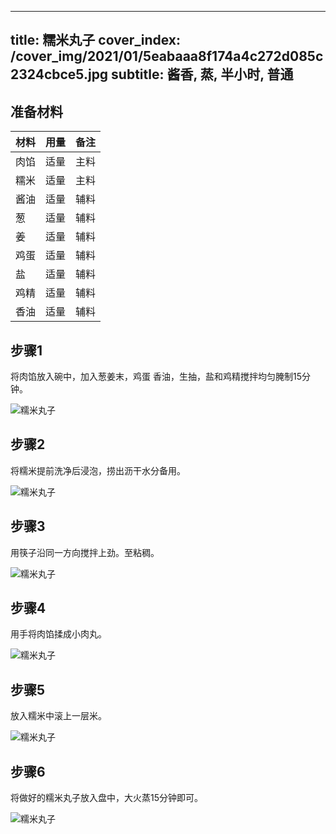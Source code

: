 
---
title: 糯米丸子
cover_index: /cover_img/2021/01/5eabaaa8f174a4c272d085c2324cbce5.jpg
subtitle: 酱香, 蒸, 半小时, 普通
---

## 准备材料

| 材料     | 用量 | 备注|
| ------- | ----- | --- |
| 肉馅 | 适量| 主料 |
| 糯米 | 适量| 主料 |
| 酱油 | 适量| 辅料 |
| 葱 | 适量| 辅料 |
| 姜 | 适量| 辅料 |
| 鸡蛋 | 适量| 辅料 |
| 盐 | 适量| 辅料 |
| 鸡精 | 适量| 辅料 |
| 香油 | 适量| 辅料 |

## 步骤1

将肉馅放入碗中，加入葱姜末，鸡蛋 香油，生抽，盐和鸡精搅拌均匀腌制15分钟。

![糯米丸子](https://i8.meishichina.com/attachment/recipe/201010/201010081600083.jpg?x-oss-process=style/p320) 

## 步骤2

将糯米提前洗净后浸泡，捞出沥干水分备用。

![糯米丸子](https://i8.meishichina.com/attachment/recipe/201010/201010081600165.jpg?x-oss-process=style/p320) 

## 步骤3

用筷子沿同一方向搅拌上劲。至粘稠。

![糯米丸子](https://i8.meishichina.com/attachment/recipe/201010/201010081600223.jpg?x-oss-process=style/p320) 

## 步骤4

用手将肉馅揉成小肉丸。

![糯米丸子](https://i8.meishichina.com/attachment/recipe/201010/201010081600305.jpg?x-oss-process=style/p320) 

## 步骤5

放入糯米中滚上一层米。

![糯米丸子](https://i8.meishichina.com/attachment/recipe/201010/201010081600383.jpg?x-oss-process=style/p320) 

## 步骤6

将做好的糯米丸子放入盘中，大火蒸15分钟即可。

![糯米丸子](https://i8.meishichina.com/attachment/recipe/201010/201010081600433.jpg?x-oss-process=style/p320) 

